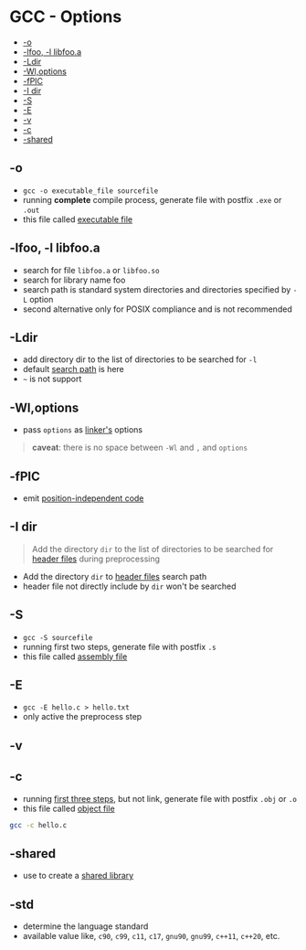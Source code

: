 # GCC - Options

* [-o](#-o)
* [-lfoo, -l libfoo.a](#-lfoo,--l-libfoo.a)
* [-Ldir](#-ldir)
* [-Wl,options](#-wl,options)
* [-fPIC](#-fpic)
* [-I dir](#-i-dir)
* [-S](#-s)
* [-E](#-e)
* [-v](#-v)
* [-c](#-c)
* [-shared](#-shared)

## -o

- `gcc -o executable_file sourcefile`
- running **complete** compile process, generate file with postfix `.exe` or `.out`
- this file called [executable file](executable-file.md)

## -lfoo, -l libfoo.a

- search for file `libfoo.a` or `libfoo.so` 
- search for library name foo
- search path is standard system directories and directories specified by `-L` option
- second alternative only for POSIX compliance and is not recommended

## -Ldir

- add directory dir to the list of directories to be searched for `-l`
- default [search path](c-library-file.md#search-path) is here
- `~` is not support

## -Wl,options

- pass `options` as [linker's](gnu-linker.md) options

> **caveat**: there is no space between `-Wl` and `,` and `options`

## -fPIC

- emit [position-independent code](position-independent-code.md)

## -I dir

> Add the directory `dir` to the list of directories to be searched for [header files](c++-header-file.md) during preprocessing

- Add the directory `dir` to [header files](c++-header-file.md) search path
- header file not directly include by `dir` won't be searched 

## -S

- `gcc -S sourcefile`
- running first two steps, generate file with postfix `.s`
- this file called [assembly file]()

## -E

- `gcc -E hello.c > hello.txt`
- only active the preprocess step

## -v

## -c

- running [first three steps](gcc.md#compilation-process-of-gccg), but not link, generate file with postfix `.obj` or `.o`
- this file called [object file](c-object-file.md)

```sh
gcc -c hello.c
```

## -shared

- use to create a [shared library](c-library-file.md)

## -std

- determine the language standard
- available value like, `c90`, `c99`, `c11`, `c17`, `gnu90`, `gnu99`, `c++11`, `c++20`, etc.

